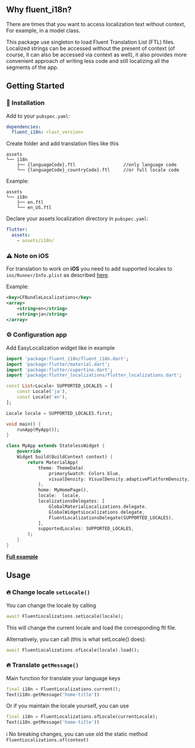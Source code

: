 ## Why fluent_i18n?

There are times that you want to access localization text without context,
For example, in a model class. 

This package use singleton to load Fluent Translation List (FTL) files. Localized strings can be accessed without the present of context (of course, it can also be accessed via context as well),  it also provides more convenient approach of writing less code and still localizing all the segments of the app.

## Getting Started

### 🔩 Installation

Add to your `pubspec.yaml`:

```yaml
dependencies:
  fluent_i18n: <last_version>
```

Create folder and add translation files like this

```
assets
└── i18n
    ├── {languageCode}.ftl                  //only language code
    └── {languageCode}_countryCode}.ftl     //or full locale code
```

Example:

```
assets
└── i18n
    ├── en.ftl
    └── en_US.ftl
```

Declare your assets localization directory in `pubspec.yaml`:

```yaml
flutter:
  assets:
    - assets/i18n/
```

### ⚠️ Note on **iOS**

For translation to work on **iOS** you need to add supported locales to 
`ios/Runner/Info.plist` as described [here](https://flutter.dev/docs/development/accessibility-and-localization/internationalization#specifying-supportedlocales).

Example:

```xml
<key>CFBundleLocalizations</key>
<array>
	<string>en</string>
	<string>ja</string>
</array>
```

### ⚙️ Configuration app

Add EasyLocalization widget like in example

```dart
import 'package:fluent_i18n/fluent_i18n.dart';
import 'package:flutter/material.dart';
import 'package:flutter/cupertino.dart';
import 'package:flutter_localizations/flutter_localizations.dart';

const List<Locale> SUPPORTED_LOCALES = [
	const Locale('ja'),
	const Locale('en'),	
];

Locale locale = SUPPORTED_LOCALES.first;

void main() {
	runApp(MyApp());
}

class MyApp extends StatelessWidget {
	@override
	Widget build(BuildContext context) {
		return MaterialApp(
			theme: ThemeData(
				primarySwatch: Colors.blue,
				visualDensity: VisualDensity.adaptivePlatformDensity,
			),
			home: MyHomePage(),
			locale:  locale,
			localizationsDelegates: [
				GlobalMaterialLocalizations.delegate,
				GlobalWidgetsLocalizations.delegate,
				FluentLocalizationsDelegate(SUPPORTED_LOCALES),
			],
			supportedLocales: SUPPORTED_LOCALES,
		);
	}
}
```

[**Full example**](https://github.com/ryanhz/fluent_i18n/blob/master/example/lib/main.dart)

## Usage

### 🔥 Change locale `setLocale()`

You can change the locale by calling
```dart
await FluentLocalizations.setLocale(locale);
```
This will change the current locale and load the corresponding ftl file.

Alternatively, you can call (this is what setLocale() does):
```dart
await FluentLocalizations.ofLocale(locale).load();
```

### 🔥 Translate `getMessage()`

Main function for translate your language keys

```dart
final i18n = FluentLocalizations.current();
Text(i18n.getMessage('home-title')) 
```

Or if you maintain the locale yourself, you can use
```dart
final i18n = FluentLocalizations.ofLocale(currentLocale);
Text(i18n.getMessage('home-title')) 
```
ℹ️ No breaking changes, you can use old the static method `FluentLocalizations.of(context)`
